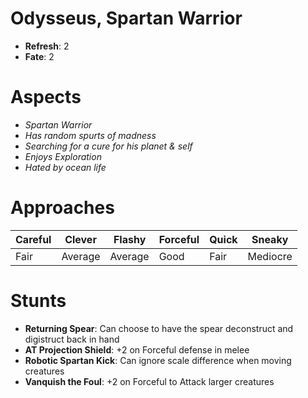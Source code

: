 # Odysseus, Spartan Warrior
* **Refresh**: 2
* **Fate**: 2

# Aspects
* *Spartan Warrior*
* *Has random spurts of madness*
* *Searching for a cure for his planet & self*
* *Enjoys Exploration*
* *Hated by ocean life*

# Approaches

| Careful | Clever | Flashy | Forceful | Quick | Sneaky |
| ------- | ------ | ------ | -------- | ----- | ------ |
| Fair | Average | Average | Good | Fair | Mediocre |

# Stunts
* **Returning Spear**: Can choose to have the spear deconstruct and digistruct back in hand
* **AT Projection Shield**: +2 on Forceful defense in melee
* **Robotic Spartan Kick**: Can ignore scale difference when moving creatures
* **Vanquish the Foul**: +2 on Forceful to Attack larger creatures
